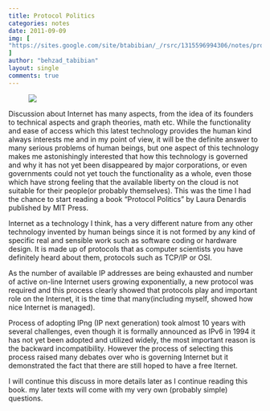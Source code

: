```yaml
---
title: Protocol Politics
categories: notes
date: 2011-09-09
img: [
"https://sites.google.com/site/btabibian/_/rsrc/1315596994306/notes/protocolpolitics/9780262042574-f30.jpg",
]
author: "behzad_tabibian"
layout: single
comments: true
---
```

<figure class="pull-left-third">
<img src="https://sites.google.com/site/btabibian/_/rsrc/1315596994306/notes/protocolpolitics/9780262042574-f30.jpg" />
</figure>
Discussion about Internet has many aspects, from the idea of its founders to technical aspects and graph theories, math etc. While the functionality and ease of access which this latest technology provides the human kind always interests me and in my point of view, it will be the definite answer to many serious problems of human beings, but one aspect of this technology makes me astonishingly interested that how this technology is governed and why it has not yet been disappeared by major corporations, or even governments could not yet touch the functionality as a whole, even those which have strong feeling that the available liberty on the cloud is not suitable for their people(or probably themselves). This was the time I had the chance to start reading a book “Protocol Politics” by Laura Denardis published by MIT Press.

Internet as a technology I think, has a very different nature from any other technology invented by human beings since it is not formed by any kind of specific real and sensible work such as software coding or hardware design. It is made up of protocols that as computer scientists you have definitely heard about them, protocols such as TCP/IP or OSI.

As the number of available IP addresses are being exhausted and number of active on-line Internet users growing exponentially, a new protocol was required and this process clearly showed that protocols play and important role on the Internet, it is the time that many(including myself, showed how nice Internet is managed).

Process of adopting IPng (IP next generation) took almost 10 years with several challenges, even though it is formally announced as IPv6 in 1994 it has not yet been adopted and utilized widely, the most important reason is the backward incompatibility. However the process of selecting this process raised many debates over who is governing Internet but it demonstrated the fact that there are still hoped to have a free Iternet.

I will continue this discuss in more details later as I continue reading this book. my later texts will come with my very own (probably simple) questions.

